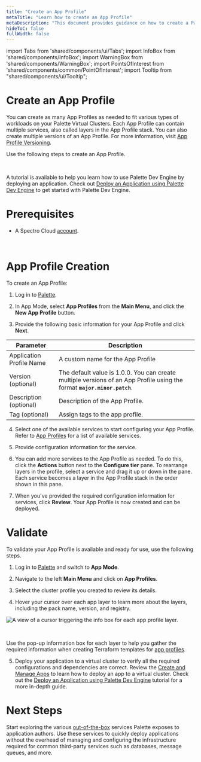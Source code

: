 ```yaml
---
title: "Create an App Profile"
metaTitle: "Learn how to create an App Profile"
metaDescription: "This document provides guidance on how to create a Palette App Profile"
hideToC: false
fullWidth: false
---
```


import Tabs from 'shared/components/ui/Tabs';
import InfoBox from 'shared/components/InfoBox';
import WarningBox from 'shared/components/WarningBox';
import PointsOfInterest from 'shared/components/common/PointOfInterest';
import Tooltip from "shared/components/ui/Tooltip";

# Create an App Profile

You can create as many App Profiles as needed to fit various types of workloads on your Palette Virtual Clusters. Each App Profile can contain multiple services, also called layers in the App Profile stack. You can also create multiple versions of an App Profile. For more information, visit [App Profile Versioning](/devx/app-profile/versioning-app-profile). 

Use the following steps to create an App Profile.


<br />


  <InfoBox>

  A tutorial is available to help you learn how to use Palette Dev Engine by deploying an application. Check out [Deploy an Application using Palette Dev Engine](/devx/apps/deploy-app) to get started with Palette Dev Engine.

  </InfoBox>


# Prerequisites

* A Spectro Cloud [account](https://www.spectrocloud.com/get-started/).
<br />

# App Profile Creation

To create an App Profile:

1. Log in to [Palette](https://console.spectrocloud.com).


2. In App Mode, select **App Profiles** from the **Main Menu**, and click the **New App Profile** button. 


3. Provide the following basic information for your App Profile and click **Next**.


|         Parameter           | Description  |
|-------------------------------|-----------------|
|Application Profile Name | A custom name for the App Profile|
|Version (optional) | The default value is 1.0.0. You can create multiple versions of an App Profile using the format **`major.minor.patch`**.
|Description (optional)   | Description of the App Profile. | 
|Tag (optional)               | Assign tags to the app profile.|


4. Select one of the available services to start configuring your App Profile. Refer to [App Profiles](/devx/app-profile) for a list of available services. 


5. Provide configuration information for the service.


6. You can add more services to the App Profile as needed. To do this, click the **Actions** button next to the **Configure tier** pane. To rearrange layers in the profile, select a service and drag it up or down in the pane. Each service becomes a layer in the App Profile stack in the order shown in this pane.


7. When you've provided the required configuration information for services, click **Review**. Your App Profile is now created and can be deployed.  

# Validate

To validate your App Profile is available and ready for use, use the following steps.

1. Log in to [Palette](https://console.spectrocloud.com) and switch to **App Mode**.


2. Navigate to the left **Main Menu** and click on **App Profiles**.


3. Select the cluster profile you created to review its details.


4. Hover your cursor over each app layer to learn more about the layers, including the pack name, version, and registry.


  ![A view of a cursor triggering the info box for each app profile layer.](/devx_app-profile_create-app-profile_app-layer-infoboxes.png)

  <br />

  <InfoBox>

  Use the pop-up information box for each layer to help you gather the required information when creating Terraform templates for [app profiles](https://registry.terraform.io/providers/spectrocloud/spectrocloud/latest/docs/resources/application_profile).

  </InfoBox>


5. Deploy your application to a virtual cluster to verify all the required configurations and dependencies are correct. Review the [Create and Manage Apps](/devx/apps/create-app) to learn how to deploy an app to a virtual cluster. Check out the [Deploy an Application using Palette Dev Engine](/devx/apps/deploy-app) tutorial for a more in-depth guide.

# Next Steps

Start exploring the various [out-of-the-box](/devx/app-profile/services) services Palette exposes to application authors. Use these services to quickly deploy applications without the overhead of managing and configuring the infrastructure required for common third-party services such as databases, message queues, and more.
